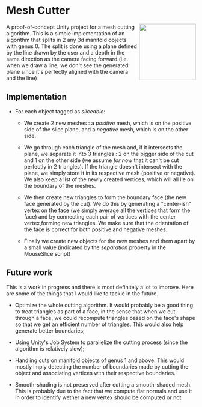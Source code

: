 # Mesh Cutter

<img src="https://user-images.githubusercontent.com/5420431/41693329-d99382ca-74d2-11e8-8f62-fbdbd03b59de.gif" align="right" width="150px">

A proof-of-concept Unity project for a mesh cutting algorithm. 
This is a simple implementation of an algorithm that splits in 2 any 3d manifold objects with genus 0.
The split is done using a plane defined by the line drawn by the user and a depth in the same direction as the camera facing forward
(i.e. when we draw a line, we don't see the generated plane since it's perfectly aligned with the camera and the line)


<!-- ## How to install

Simply import ... -->

## Implementation

* For each object tagged as *sliceable*:
    * We create 2 new meshes : a *positive* mesh, which is on the positive side of the slice plane, and a *negative* mesh, which is on the other side.

    * We go through each triangle of the mesh and, if it intersects the plane, we separate it into 3 triangles : 2 on the bigger side of the cut and 1 on the other side (we assume *for now* that it can't be cut perfectly in 2 triangles).  If the triangle doesn't intersect with the plane, we simply store it in its respective mesh (positive or negative). We also keep a list of the newly created vertices, which will all lie on the boundary of the meshes.

    * We then create new triangles to form the boundary face (the new face generated by the cut). We do this by generating a "center-ish" vertex on the face (we simply average all the vertices that form the face) and by connecting each pair of vertices with the center vertex,forming new triangles. We make sure that the orientation of the face is correct for both positive and negative meshes.

    * Finally we create new objects for the new meshes and them apart by a small value (indicated by the *separation* property in the MouseSlice script)


<!-- ## Examples

Here are a few examples of simple shapes being cut.

### Cube

### Cylinder

###  -->


## Future work

This is a work in progress and there is most definitely a lot to improve. Here are some of the things that I would like to tackle in the future. 

* Optimize the whole cutting algorithm. It would probably be a good thing to treat triangles as part of a face, in the sense that when we cut through a face, we could recompute triangles based on the face's shape so that we get an efficient number of triangles. This would also help generate better boundaries;

* Using Unity's Job System to parallelize the cutting process (since the algorithm is relatively slow);

* Handling cuts on manifold objects of genus 1 and above. This would mostly imply detecting the number of boundaries made by cutting the object and associating vertices with their respective boundaries.

* Smooth-shading is not preserved after cutting a smooth-shaded mesh. This is probably due to the fact that we compute flat normals and use it in order to identify wether a new vertex should be computed or not.




